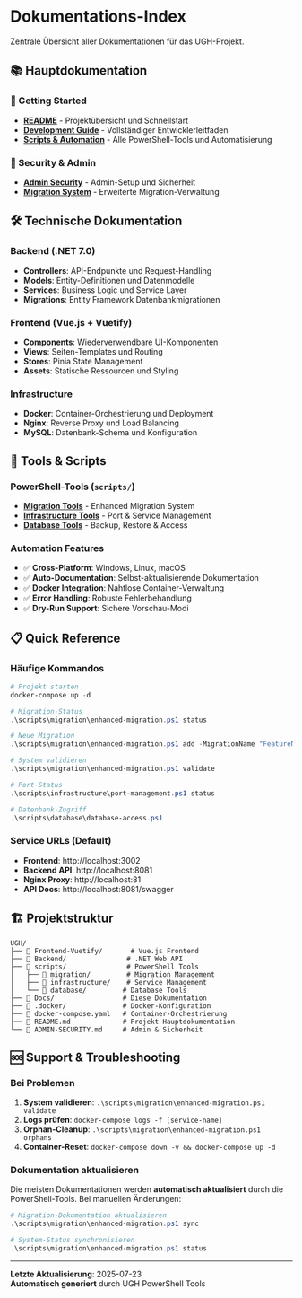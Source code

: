 # Dokumentations-Index

Zentrale Übersicht aller Dokumentationen für das UGH-Projekt.

## 📚 Hauptdokumentation

### 🚀 Getting Started
- **[README](../README.md)** - Projektübersicht und Schnellstart
- **[Development Guide](DEVELOPMENT.md)** - Vollständiger Entwicklerleitfaden
- **[Scripts & Automation](SCRIPTS.md)** - Alle PowerShell-Tools und Automatisierung

### 🔐 Security & Admin
- **[Admin Security](../ADMIN-SECURITY.md)** - Admin-Setup und Sicherheit
- **[Migration System](MIGRATION-SYSTEM.md)** - Erweiterte Migration-Verwaltung

## 🛠️ Technische Dokumentation

### Backend (.NET 7.0)
- **Controllers**: API-Endpunkte und Request-Handling
- **Models**: Entity-Definitionen und Datenmodelle
- **Services**: Business Logic und Service Layer
- **Migrations**: Entity Framework Datenbankmigrationen

### Frontend (Vue.js + Vuetify)
- **Components**: Wiederverwendbare UI-Komponenten
- **Views**: Seiten-Templates und Routing
- **Stores**: Pinia State Management
- **Assets**: Statische Ressourcen und Styling

### Infrastructure
- **Docker**: Container-Orchestrierung und Deployment
- **Nginx**: Reverse Proxy und Load Balancing
- **MySQL**: Datenbank-Schema und Konfiguration

## 🔧 Tools & Scripts

### PowerShell-Tools (`scripts/`)
- **[Migration Tools](../scripts/migration/)** - Enhanced Migration System
- **[Infrastructure Tools](../scripts/infrastructure/)** - Port & Service Management  
- **[Database Tools](../scripts/database/)** - Backup, Restore & Access

### Automation Features
- ✅ **Cross-Platform**: Windows, Linux, macOS
- ✅ **Auto-Documentation**: Selbst-aktualisierende Dokumentation
- ✅ **Docker Integration**: Nahtlose Container-Verwaltung
- ✅ **Error Handling**: Robuste Fehlerbehandlung
- ✅ **Dry-Run Support**: Sichere Vorschau-Modi

## 📋 Quick Reference

### Häufige Kommandos
```powershell
# Projekt starten
docker-compose up -d

# Migration-Status
.\scripts\migration\enhanced-migration.ps1 status

# Neue Migration
.\scripts\migration\enhanced-migration.ps1 add -MigrationName "FeatureName"

# System validieren
.\scripts\migration\enhanced-migration.ps1 validate

# Port-Status
.\scripts\infrastructure\port-management.ps1 status

# Datenbank-Zugriff
.\scripts\database\database-access.ps1
```

### Service URLs (Default)
- **Frontend**: http://localhost:3002
- **Backend API**: http://localhost:8081
- **Nginx Proxy**: http://localhost:81
- **API Docs**: http://localhost:8081/swagger

## 🏗️ Projektstruktur

```
UGH/
├── 📁 Frontend-Vuetify/       # Vue.js Frontend
├── 📁 Backend/               # .NET Web API
├── 📁 scripts/               # PowerShell Tools
│   ├── 📁 migration/         # Migration Management
│   ├── 📁 infrastructure/    # Service Management
│   └── 📁 database/         # Database Tools
├── 📁 Docs/                 # Diese Dokumentation
├── 📁 .docker/              # Docker-Konfiguration
├── 📄 docker-compose.yaml   # Container-Orchestrierung
├── 📄 README.md             # Projekt-Hauptdokumentation
└── 📄 ADMIN-SECURITY.md     # Admin & Sicherheit
```

## 🆘 Support & Troubleshooting

### Bei Problemen
1. **System validieren**: `.\scripts\migration\enhanced-migration.ps1 validate`
2. **Logs prüfen**: `docker-compose logs -f [service-name]`
3. **Orphan-Cleanup**: `.\scripts\migration\enhanced-migration.ps1 orphans`
4. **Container-Reset**: `docker-compose down -v && docker-compose up -d`

### Dokumentation aktualisieren
Die meisten Dokumentationen werden **automatisch aktualisiert** durch die PowerShell-Tools. Bei manuellen Änderungen:

```powershell
# Migration-Dokumentation aktualisieren
.\scripts\migration\enhanced-migration.ps1 sync

# System-Status synchronisieren
.\scripts\migration\enhanced-migration.ps1 status
```

---

**Letzte Aktualisierung**: 2025-07-23  
**Automatisch generiert** durch UGH PowerShell Tools
